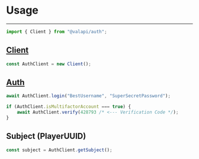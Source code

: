 # Usage

---

```typescript
import { Client } from "@valapi/auth";
```

## [Client](./Client.md#client)

```typescript
const AuthClient = new Client();
```

## [Auth](./Auth.md#basic-authentication)

```typescript
await AuthClient.login("BestUsername", "SuperSecretPassword");
```

```typescript
if (AuthClient.isMultifactorAccount === true) {
    await AuthClient.verify(428793 /* <--- Verification Code */);
}
```

## Subject (PlayerUUID)

```typescript
const subject = AuthClient.getSubject();
```
